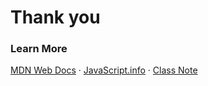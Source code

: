 
# Thank you

### Learn More

[MDN Web Docs](https://developer.mozilla.org/en-US/) · [JavaScript.info](https://javascript.info/) · [Class Note](https://javascript.oluwasetemi.dev/)
